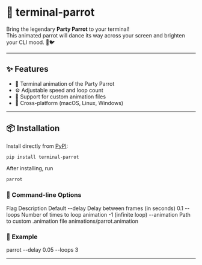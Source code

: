 # 🦜 terminal-parrot

Bring the legendary **Party Parrot** to your terminal!  
This animated parrot will dance its way across your screen and brighten your CLI mood. 🎉🐦

---

## ✨ Features

- 🕺 Terminal animation of the Party Parrot
- ⚙️ Adjustable speed and loop count
- 📁 Support for custom animation files
- 🧪 Cross-platform (macOS, Linux, Windows)

---

## 📦 Installation

Install directly from [PyPI](https://pypi.org/project/terminal-parrot/):

```bash
pip install terminal-parrot
```

After installing, run
```bash
parrot
```

### 🔧 Command-line Options

Flag	Description	Default
--delay	Delay between frames (in seconds)	0.1
--loops	Number of times to loop animation	-1 (infinite loop)
--animation	Path to custom .animation file	animations/parrot.animation

### 🧪 Example

parrot --delay 0.05 --loops 3

---
